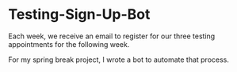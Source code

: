 # Testing-Sign-Up-Bot

 Each week, we receive an email to register for our three testing appointments for the following week. 
 
For my spring break project, I wrote a bot to automate that process.

